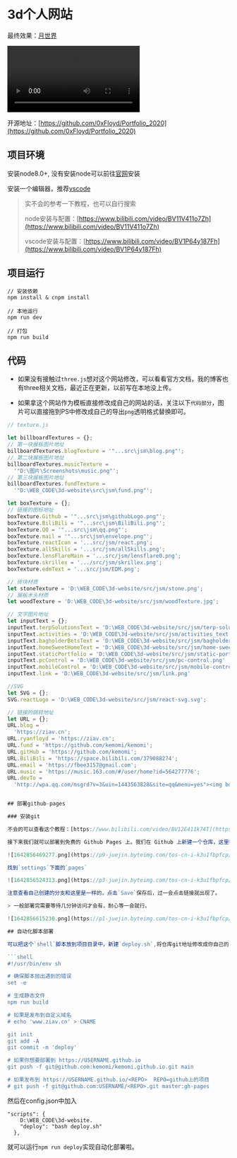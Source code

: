 # 3d个人网站

最终效果：[月世界](https://ziav.cn/)

<video autoplay src="https://assets.huabyte.com/blog/image/Tab-1645529042263.webm"></video>

开源地址：[https://github.com/0xFloyd/Portfolio_2020](https://github.com/0xFloyd/Portfolio_2020)

## 项目环境

安装node8.0+, 没有安装node可以前往[官网](https://nodejs.org/zh-cn/)安装

安装一个编辑器，推荐[vscode](https://code.visualstudio.com/)

> 实不会的参考一下教程，也可以自行搜索
>
> node安装与配置：[https://www.bilibili.com/video/BV11V411o7Zh](https://www.bilibili.com/video/BV11V411o7Zh)
>
> vscode安装与配置：[https://www.bilibili.com/video/BV1P64y187Fh](https://www.bilibili.com/video/BV1P64y187Fh)

## 项目运行

```
// 安装依赖
npm install & cnpm install

// 本地运行
npm run dev

// 打包
npm run build
```

## 代码

+ 如果没有接触过`three.js`想对这个网站修改，可以看看官方文档，我的博客也有three相关文档，最近正在更新，以前写在本地没上传。

+ 如果拿这个网站作为模板直接修改成自己的网站的话，关注以下`代码部分`，图片可以直接拖到PS中修改成自己的导出`png`透明格式替换即可。

```js
// texture.js

let billboardTextures = {};
// 第一块展板图片地址
billboardTextures.blogTexture = '"...src\jsm\blog.png"';
// 第二块展板图片地址
billboardTextures.musicTexture =
  '"D:\图片\Screenshots\music.png"';
// 第三块展板图片地址
billboardTextures.fundTexture =
  '"D:\WEB_CODE\3d-website\src\jsm\fund.png"';

let boxTexture = {};
// 链接的图标地址
boxTexture.Github = '"...src\jsm\githubLogo.png"';
boxTexture.BiliBili = '"...src\jsm\BiliBili.png"';
boxTexture.QQ = '"...src\jsm\qq.png"';
boxTexture.mail = '"...src\jsm\envelope.png"';
boxTexture.reactIcon = '...src/jsm/react.png';
boxTexture.allSkills = '...src/jsm/allSkills.png';
boxTexture.lensFlareMain = '...src/jsm/lensflare0.png';
boxTexture.skrillex = '.../src/jsm/skrillex.png';
boxTexture.edmText = '...src/jsm/EDM.png';

// 砖块材质
let stoneTexture = 'D:\WEB_CODE\3d-website/src/jsm/stone.png';
// 展板木头材质
let woodTexture = 'D:\WEB_CODE\3d-website/src/jsm/woodTexture.jpg';

// 文字图片地址
let inputText = {};
inputText.terpSolutionsText = 'D:\WEB_CODE\3d-website/src/jsm/terp-solutions-text.png';
inputText.activities = 'D:\WEB_CODE\3d-website/src/jsm/activities_text.png';
inputText.bagholderBetsText = 'D:\WEB_CODE\3d-website/src/jsm/bagholderbets-text.png';
inputText.homeSweetHomeText = 'D:\WEB_CODE\3d-website/src/jsm/home-sweet-home-text.png';
inputText.staticPortfolio = 'D:\WEB_CODE\3d-website/src/jsm/static-portfolio.png';
inputText.pcControl = 'D:\WEB_CODE\3d-website/src/jsm/pc-control.png'
inputText.mobileControl = 'D:\WEB_CODE\3d-website/src/jsm/mobile-control.png'
inputText.link = 'D:\WEB_CODE\3d-website/src/jsm/link.png'

//SVG
let SVG = {};
SVG.reactLogo = 'D:\WEB_CODE\3d-website/src/jsm/react-svg.svg';

// 链接的跳转地址
let URL = {};
URL.blog =
  'https://ziav.cn';
URL.ryanfloyd = 'https://ziav.cn';
URL.fund = 'https://github.com/kemomi/kemomi';
URL.gitHub = 'https://github.com/kemomi';
URL.BiliBili = 'https://space.bilibili.com/379088274';
URL.email = 'https://fbee3157@gmail.com';
URL.music = 'https://music.163.com/#/user/home?id=564277776';
URL.devTo =
  'http://wpa.qq.com/msgrd?v=3&uin=1443563828&site=qq&menu=yes"><img border="0" src="http://wpa.qq.com/pa?p=2:1443563828:41';


## 部署github-pages

### 安装git

不会的可以查看这个教程：[https://www.bilibili.com/video/BV12E411k74T](https://www.bilibili.com/video/BV12E411k74T)

接下来我们就可以部署到免费的 Github Pages 上。我们在 Github 上新建一个仓库，这里我取得仓库名为`kemomi.github.io`，注意建好自己的仓库都应该是(你的用户名.github.io)

![1642856469277.png](https://p9-juejin.byteimg.com/tos-cn-i-k3u1fbpfcp/e1da9488e0984d94b0be2e91229d17bc~tplv-k3u1fbpfcp-watermark.image?)

找到`settings`下面的`pages`

![1642856524313.png](https://p3-juejin.byteimg.com/tos-cn-i-k3u1fbpfcp/8f6ef96c1e074c639580daabfb935b09~tplv-k3u1fbpfcp-watermark.image?)

注意查看自己创建的分支和这里是一样的，点击`Save`保存后，过一会点击链接就出现了。

> 一般部署完需要等待几分钟访问才会有，耐心等一会就行。

![1642856615230.png](https://p1-juejin.byteimg.com/tos-cn-i-k3u1fbpfcp/8edf097917fb4c7294fb43b6fd9fa7c0~tplv-k3u1fbpfcp-watermark.image?)

## 自动化脚本部署

可以把这个`shell`脚本放到项目目录中，新建`deploy.sh`,将仓库git地址修改成你自己的

```shell
#!/usr/bin/env sh

# 确保脚本抛出遇到的错误
set -e

# 生成静态文件
npm run build

# 如果是发布到自定义域名
# echo 'www.ziav.cn' > CNAME

git init
git add -A
git commit -m 'deploy'

# 如果你想要部署到 https://USERNAME.github.io
git push -f git@github.com:kemomi/kemomi.github.io.git main

# 如果发布到 https://USERNAME.github.io/<REPO>  REPO=github上的项目
# git push -f git@github.com:USERNAME/<REPO>.git master:gh-pages

```

然后在config.json中加入

```
"scripts": {
	D:\WEB_CODE\3d-website.
    "deploy": "bash deploy.sh"
  },
```

就可以运行`npm run deploy`实现自动化部署啦。

